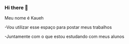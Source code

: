 ### Hi there 👋

Meu nome é Kaueh 

-Vou utilizar esse espaço para postar meus trabalhos

-Juntamente com o que estou estudando com meus alunos
